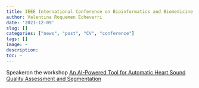 ```yaml
---
title: IEEE International Conference on Bioinformatics and Biomedicine (BIBM)
author: Valentina Roquemen Echeverri
date: '2021-12-09'
slug: []
categories: ["news", "post", "CV", "conference"]
tags: []
image: ~
description: 
toc: ~
---
```


Speakeron the workshop [An AI-Powered Tool for Automatic Heart Sound Quality Assessment and Segmentation](https://ieeexplore.ieee.org/document/9669514)

